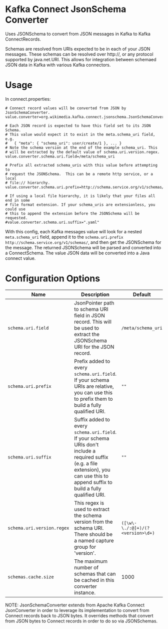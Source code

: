 # Kafka Connect JsonSchema Converter

Uses JSONSchema to convert from JSON messages in Kafka to Kafka ConnectRecords.

Schemas are resolved from URIs expected to be in each of your JSON messages.
These schemas can be resolved over http://, or any protocol supported by java.net.URI.
This allows for integration between schemaed JSON data in Kafka with various
Kafka connectors.

# Usage

In connect.properties:

```
# Connect record values will be converted from JSON by JsonSchemaConverter.
value.converter=org.wikimedia.kafka.connect.jsonschema.JsonSchemaConverter

# Each JSON record is expected to have this field set to its JSON Schema.
# This value would expect it to exist in the meta.schema_uri field, e.g.
#   { "meta": { "schema_uri": user/create/1 }, ... }
# Note the schema version at the end of the example schema_uri. This
# will be extracted by the default value of schema.uri.version.regex.
value.converter.schema.uri.field=/meta/schema_uri

# Prefix all extracted schema_uris with this value before attempting to
# request the JSONSchema.  This can be a remote http service, or a local
# file:// hierarchy.
value.converter.schema.uri.prefix=http://schema.service.org/v1/schemas/

# If using a local file hierarchy, it is likely that your files all end in some
# file format extension. If your schema_uris are extensionless, you could use
# this to append the extension before the JSONSchema will be requested.
#value.converter.schema.uri.suffix=".yaml"

```

With this config, each Kafka messages value will look for a nested `meta.schema_uri` field,
append it to the `schema.uri.prefix` `http://schema.service.org/v1/schemas/`, and then
get the JSONSchema for the message.  The returned JSONSchema will be parsed
and converted into a ConnectSchema.  The value JSON data will be converted into
a Java connect value.



# Configuration Options

| Name                       | Description                                                                                                                                                                              | Default                    |
|----------------------------|------------------------------------------------------------------------------------------------------------------------------------------------------------------------------------------|----------------------------|
| `schema.uri.field`         | JsonPointer path to schema URI field in JSON record. This will be used to extract the JSONSchema URI for the JSON record.                                                                | `/meta/schema_uri`               |
| `schema.uri.prefix`        | Prefix added to every `schema.uri.field`. If your schema URIs are relative, you can use this to prefix them to build a fully qualified URI.                                              | `""`                             |
| `schema.uri.suffix`        | Suffix added to every `schema.uri.field`. If your schema URIs don't include a required suffix (e.g. a file extension), you can use this to append suffix to build a fully qualified URI. | `""`                             |
| `schema.uri.version.regex` | This regex is used to extract the schema version from the schema URI. There should be a named capture group for 'version'.                                                               | `([\w\-\./:@]+)/(?<version>\d+)` |
| `schemas.cache.size`       | The maximum number of schemas that can be cached in this converter instance.                                                                                                             | 1000                             |



NOTE: JsonSchemaConverter extends from Apache Kafka Connect JsonConverter in
order to leverage its implementation to convert from Connect records
back to JSON bytes.  It overrides methods that convert from JSON bytes
to Connect records in order to do so via JSONSchemas.
